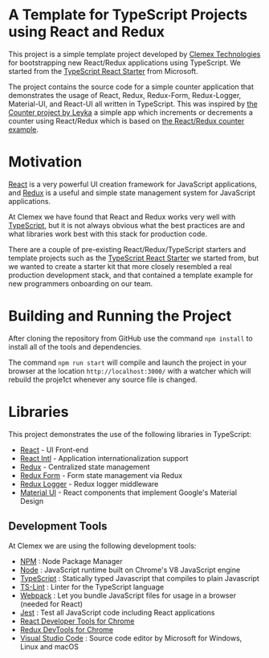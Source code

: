 # A Template for TypeScript Projects using React and Redux

This project is a simple template project developed by [Clemex Technologies](https://github.com/Clemex) for bootstrapping new React/Redux applications using TypeScript. We started from the [TypeScript React Starter](https://github.com/Microsoft/TypeScript-React-Starter) from Microsoft. 

The project contains the source code for a simple counter application that demonstrates the usage of React, Redux, Redux-Form, Redux-Logger, Material-UI, and React-UI all written in TypeScript. This was inspired by [the Counter project by Leyka](https://github.com/Leyka/learning-react/tree/master/react-redux) a simple app which increments or decrements a counter using React/Redux which is based on [the React/Redux counter example](https://github.com/reactjs/redux/tree/master/examples/counter/src).

# Motivation

[React](typescriptlang.org) is a very powerful UI creation framework for JavaScript applications, and [Redux](https://redux.js.org/) is a useful and simple state management system for JavaScript applications. 

At Clemex we have found that React and Redux works very well with [TypeScript](typescriptlang.org), but it is not always obvious what the best practices are and what libraries work best with this stack for production code. 

There are a couple of pre-existing React/Redux/TypeScript starters and template projects such as the [TypeScript React Starter](https://github.com/Microsoft/TypeScript-React-Starter) we started from, but we wanted to create a starter kit that more closely resembled a real production development stack, and that contained a template example for new programmers onboarding on our team. 

# Building and Running the Project

After cloning the repository from GitHub use the command `npm install` to install all of the tools and dependencies. 

The command `npm run start` will compile and launch the project in your browser at the location `http://localhost:3000/` with a watcher which will rebuild the proje1ct whenever any source file is changed. 

# Libraries

This project demonstrates the use of the following libraries in TypeScript: 

* [React](https://github.com/Clemex/typescript-react-template) - UI Front-end 
* [React Intl](https://github.com/yahoo/react-intl) - Application internationalization support 
* [Redux](https://redux.js.org/) - Centralized state management
* [Redux Form](https://redux-form.com/7.2.1/) - Form state management via Redux
* [Redux Logger](https://github.com/evgenyrodionov/redux-logger) - Redux logger middleware
* [Material UI](https://www.material-ui.com/) - React components that implement Google's Material Design

## Development Tools

At Clemex we are using the following development tools:

* [NPM](https://www.npmjs.com/) : Node Package Manager 
* [Node](https://nodejs.org) : JavaScript runtime built on Chrome's V8 JavaScript engine 
* [TypeScript](https://www.typescriptlang.org/) : Statically typed Javascript that compiles to plain Javascript
* [TS-Lint](https://palantir.github.io/tslint/) : Linter for the TypeScript language
* [Webpack](https://webpack.js.org/) : Let you bundle JavaScript files for usage in a browser (needed for React)
* [Jest](https://facebook.github.io/jest/) : Test all JavaScript code including React applications
* [React Developer Tools for Chrome](https://chrome.google.com/webstore/detail/react-developer-tools/fmkadmapgofadopljbjfkapdkoienihi?hl=en)
* [Redux DevTools for Chrome](https://chrome.google.com/webstore/detail/redux-devtools)
* [Visual Studio Code](https://code.visualstudio.com/) : Source code editor by Microsoft for Windows, Linux and macOS
